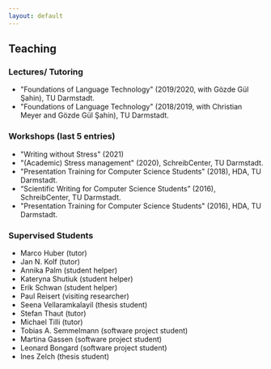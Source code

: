 ```yaml
---
layout: default
---
```


## Teaching

### Lectures/ Tutoring
* "Foundations of Language Technology" (2019/2020, with Gözde Gül Şahin), TU Darmstadt.
* "Foundations of Language Technology" (2018/2019, with Christian Meyer and Gözde Gül Şahin), TU Darmstadt.

### Workshops (last 5 entries)
* "Writing without Stress" (2021)
* "(Academic) Stress management" (2020), SchreibCenter, TU Darmstadt.
* "Presentation Training for Computer Science Students" (2018), HDA, TU Darmstadt.
* “Scientific Writing for Computer Science Students” (2016), SchreibCenter, TU Darmstadt.
* "Presentation Training for Computer Science Students" (2016), HDA, TU Darmstadt.

### Supervised Students
* Marco Huber (tutor)
* Jan N. Kolf (tutor)
* Annika Palm (student helper)
* Kateryna Shutiuk (student helper)
* Erik Schwan (student helper)
* Paul Reisert (visiting researcher)
* Seena Vellaramkalayil (thesis student)
* Stefan Thaut (tutor)
* Michael Tilli (tutor)
* Tobias A. Semmelmann (software project student)
* Martina Gassen (software project student)
* Leonard Bongard (software project student)
* Ines Zelch (thesis student)
